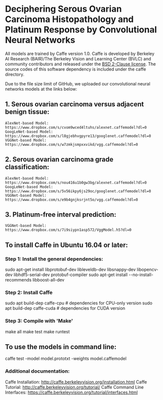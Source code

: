 # Deciphering Serous Ovarian Carcinoma Histopathology and Platinum Response by Convolutional Neural Networks

All models are trained by Caffe version 1.0. Caffe is developed by Berkeley AI Research (BAIR)/The Berkeley Vision and Learning Center (BVLC) and community contributors and released under the [BSD 2-Clause license](https://github.com/BVLC/caffe/blob/master/LICENSE). The source codes of this software dependency is included under the caffe directory.

Due to the file size limit of GitHub, we uploaded our convolutional neural networks models at the links below:

## 1. Serous ovarian carcinoma versus adjacent benign tissue:
    AlexNet-based Model: https://www.dropbox.com/s/cvom9wced4ltuhs/alexnet.caffemodel?dl=0
    GoogLeNet-based Model: https://www.dropbox.com/s/l8gjebhvgpyre13/googlenet.caffemodel?dl=0
    VGGNet-based Model: https://www.dropbox.com/s/w7zmkjsmpxxvikd/vgg.caffemodel?dl=0

## 2. Serous ovarian carcinoma grade classification:
    AlexNet-based Model: https://www.dropbox.com/s/nou416u1b0gw3bg/alexnet.caffemodel?dl=0
    GoogLeNet-based Model: https://www.dropbox.com/s/5v56ikpy6js29oc/googlenet.caffemodel?dl=0
    VGGNet-based Model: https://www.dropbox.com/s/e9b4gnjksrjnt5o/vgg.caffemodel?dl=0

## 3. Platinum-free interval prediction:
    VGGNet-based Model: https://www.dropbox.com/s/7i9siypn1asp572/VggModel.h5?dl=0


## To install Caffe in Ubuntu 16.04 or later:
### Step 1: Install the general dependencies:
sudo apt-get install libprotobuf-dev libleveldb-dev libsnappy-dev libopencv-dev libhdf5-serial-dev protobuf-compiler
sudo apt-get install --no-install-recommends libboost-all-dev

### Step 2: Install Caffe
sudo apt build-dep caffe-cpu        # dependencies for CPU-only version
sudo apt build-dep caffe-cuda       # dependencies for CUDA version

### Step 3: Compile with 'Make'
make all
make test
make runtest

## To use the models in command line:
caffe test -model model.prototxt -weights model.caffemodel

### Additional documentation:
Caffe Installation: http://caffe.berkeleyvision.org/installation.html
Caffe Tutorial: http://caffe.berkeleyvision.org/tutorial/
Caffe Command Line Interfaces: https://caffe.berkeleyvision.org/tutorial/interfaces.html
